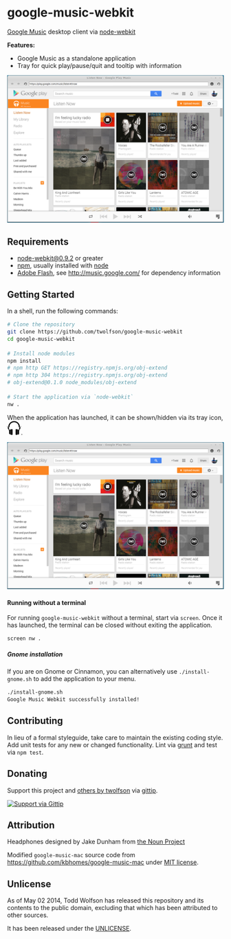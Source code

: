 # google-music-webkit

[Google Music][] desktop client via [node-webkit][]

**Features:**

- Google Music as a standalone application
- Tray for quick play/pause/quit and tooltip with information

![Screenshot](docs/screenshot.png)

[Google Music]: http://music.google.com/
[node-webkit]: https://github.com/rogerwang/node-webkit

## Requirements
- [node-webkit@0.9.2][node-webkit] or greater
- [npm][], usually installed with [node][]
- [Adobe Flash][], see http://music.google.com/ for dependency information

[npm]: http://npmjs.org/
[node]: http://nodejs.org/
[Adobe Flash]: http://get.adobe.com/flashplayer/

## Getting Started
In a shell, run the following commands:

```bash
# Clone the repository
git clone https://github.com/twolfson/google-music-webkit
cd google-music-webkit

# Install node modules
npm install
# npm http GET https://registry.npmjs.org/obj-extend
# npm http 304 https://registry.npmjs.org/obj-extend
# obj-extend@0.1.0 node_modules/obj-extend

# Start the application via `node-webkit`
nw .
```

When the application has launched, it can be shown/hidden via its tray icon, ![tray icon](lib/icon.png).

![Screenshot](docs/screenshot.png)

#### Running without a terminal
For running `google-music-webkit` without a terminal, start via `screen`. Once it has launched, the terminal can be closed without exiting the application.

```bash
screen nw .
```

##### Gnome installation
If you are on Gnome or Cinnamon, you can alternatively use `./install-gnome.sh` to add the application to your menu.

```bash
./install-gnome.sh
Google Music Webkit successfully installed!
```

## Contributing
In lieu of a formal styleguide, take care to maintain the existing coding style. Add unit tests for any new or changed functionality. Lint via [grunt](https://github.com/gruntjs/grunt) and test via `npm test`.

## Donating
Support this project and [others by twolfson][gittip] via [gittip][].

[![Support via Gittip][gittip-badge]][gittip]

[gittip-badge]: https://rawgithub.com/twolfson/gittip-badge/master/dist/gittip.png
[gittip]: https://www.gittip.com/twolfson/

## Attribution
Headphones designed by Jake Dunham from [the Noun Project][headphones-icon]

[headphones-icon]: http://thenounproject.com/term/headphones/16097/

Modified `google-music-mac` source code from https://github.com/kbhomes/google-music-mac under [MIT license][google-music-mac-license].

[google-music-mac-license]: https://github.com/kbhomes/google-music-mac/tree/v1.1.3

## Unlicense
As of May 02 2014, Todd Wolfson has released this repository and its contents to the public domain, excluding that which has been attributed to other sources.

It has been released under the [UNLICENSE][].

[UNLICENSE]: UNLICENSE
